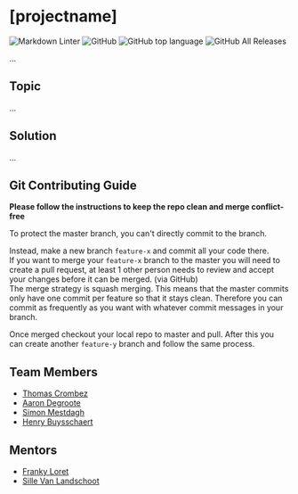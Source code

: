 # [projectname]

![Markdown Linter](https://github.com/vives-projectweek-1-2020/projectweek-1-team-1/workflows/Markdown%20Linter/badge.svg?branch=master)
![GitHub](https://img.shields.io/github/license/vives-projectweek-1-2020/projectweek-1-team-1)
![GitHub top language](https://img.shields.io/github/languages/top/vives-projectweek-1-2020/projectweek-1-team-1)
![GitHub All Releases](https://img.shields.io/github/downloads/vives-projectweek-1-2020/projectweek-1-team-1/total)

...

## Topic

...

## Solution

...

## Git Contributing Guide

**Please follow the instructions to keep the repo clean and merge conflict-free**

To protect the master branch, you can't directly commit to the branch.

Instead, make a new branch `feature-x` and commit all your code there.\
If you want to merge your `feature-x` branch to the master you will need to create a pull request, at least 1 other person needs to review and accept your changes before it can be merged. (via GitHub)\
The merge strategy is squash merging. This means that the master commits only have one commit per feature so that it stays clean. Therefore you can commit as frequently as you want with whatever commit messages in your branch.

Once merged checkout your local repo to master and pull. After this you can create another `feature-y` branch and follow the same process.

## Team Members

- [Thomas Crombez](https://github.com/TrikThom)
- [Aaron Degroote](https://github.com/aarondegroote)
- [Simon Mestdagh](https://github.com/simonmestdagh)
- [Henry Buysschaert](https://github.com/HenryBuyssie)

## Mentors

- [Franky Loret](https://github.com/frankyloret)
- [Sille Van Landschoot](https://github.com/sillevl)
